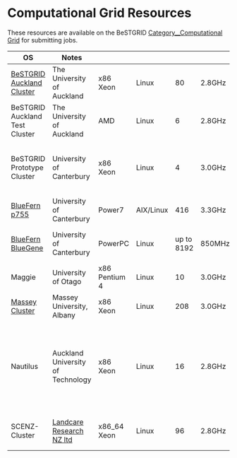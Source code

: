 # Computational Grid Resources

These resources are available on the BeSTGRID [Category__Computational Grid](category-computational-grid.md) for submitting jobs.

|  OS                                                                   |  Notes                                                          |                 |             |              |          |                                                                                                 |
| --------------------------------------------------------------------- | --------------------------------------------------------------- | --------------- | ----------- | ------------ | -------- | ----------------------------------------------------------------------------------------------- |
|  [BeSTGRID Auckland Cluster](bestgrid-auckland-cluster.md)  |  The University of Auckland                                     |  x86 Xeon       |  Linux      |  80          |  2.8GHz  |  Operational, since June 2008. [Current Status](http://hpc-bestgrid.auckland.ac.nz/ganglia)     |
|  BeSTGRID Auckland Test Cluster                                       |  The University of Auckland                                     |  AMD            |  Linux      |  6           |  2.8GHz  |  for testing purposes only                                                                      |
|  BeSTGRID Prototype Cluster                                           |  University of Canterbury                                       |  x86 Xeon       |  Linux      |  4           |  3.0GHz  |  Prototype cluster, serving the community since June 2007.                                      |
|  [BlueFern p755](http://www.bluefern.canterbury.ac.nz/)               |  University of Canterbury                                       |  Power7         |  AIX/Linux  |  416         |  3.3GHz  |  13 nodes, 32 CPU cores each.                                                                   |
|  [BlueFern BlueGene](http://www.bluefern.canterbury.ac.nz/)           |  University of Canterbury                                       |  PowerPC        |  Linux      |  up to 8192  |  850MHz  |  Available only together with a [local account](http://www.bluefern.canterbury.ac.nz/access/).  |
|  Maggie                                                               |  University of Otago                                            |  x86 Pentium 4  |  Linux      |  10          |  3.0GHz  |  No MPI available                                                                               |
|  [Massey Cluster](massey-cluster.md)             |  Massey University, Albany                                      |  x86 Xeon       |  Linux      |  208         |  3.0GHz  |  Gateway currently not accessible.                                                              |
|  Nautilus                                                             |  Auckland University of Technology                              |  x86 Xeon       |  Linux      |  16          |  2.8GHz  |  for educational purposes and KAREN CBF project Transient Radio Emission Array Detector         |
|  SCENZ-Cluster                                                        |  [Landcare Research NZ ltd](http://www.landcareresearch.co.nz)  |  x86_64 Xeon    |  Linux      |  96          |  2.8GHz  |  Specialised for GIS and Bioinformatics work                                                    |
